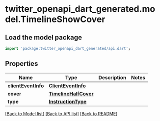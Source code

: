 # twitter_openapi_dart_generated.model.TimelineShowCover

## Load the model package
```dart
import 'package:twitter_openapi_dart_generated/api.dart';
```

## Properties
Name | Type | Description | Notes
------------ | ------------- | ------------- | -------------
**clientEventInfo** | [**ClientEventInfo**](ClientEventInfo.md) |  | 
**cover** | [**TimelineHalfCover**](TimelineHalfCover.md) |  | 
**type** | [**InstructionType**](InstructionType.md) |  | 

[[Back to Model list]](../README.md#documentation-for-models) [[Back to API list]](../README.md#documentation-for-api-endpoints) [[Back to README]](../README.md)


